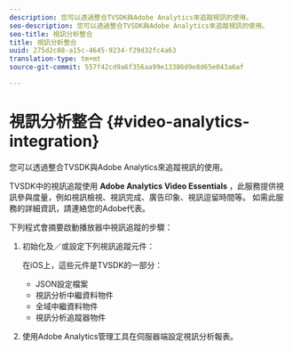 ```yaml
---
description: 您可以透過整合TVSDK與Adobe Analytics來追蹤視訊的使用。
seo-description: 您可以透過整合TVSDK與Adobe Analytics來追蹤視訊的使用。
seo-title: 視訊分析整合
title: 視訊分析整合
uuid: 275d2c88-a15c-4645-9234-f29d32fc4a63
translation-type: tm+mt
source-git-commit: 557f42cd9a6f356aa99e13386d9e8d65e043a6af

---
```



# 視訊分析整合 {#video-analytics-integration}

您可以透過整合TVSDK與Adobe Analytics來追蹤視訊的使用。

TVSDK中的視訊追蹤使用 **Adobe Analytics Video Essentials** ，此服務提供視訊參與度量，例如視訊檢視、視訊完成、廣告印象、視訊逗留時間等。 如需此服務的詳細資訊，請連絡您的Adobe代表。

下列程式會摘要啟動播放器中視訊追蹤的步驟：

1. 初始化及／或設定下列視訊追蹤元件：

   在iOS上，這些元件是TVSDK的一部分：

   * JSON設定檔案
   * 視訊分析中繼資料物件
   * 全域中繼資料物件
   * 視訊分析追蹤器物件

1. 使用Adobe Analytics管理工具在伺服器端設定視訊分析報表。